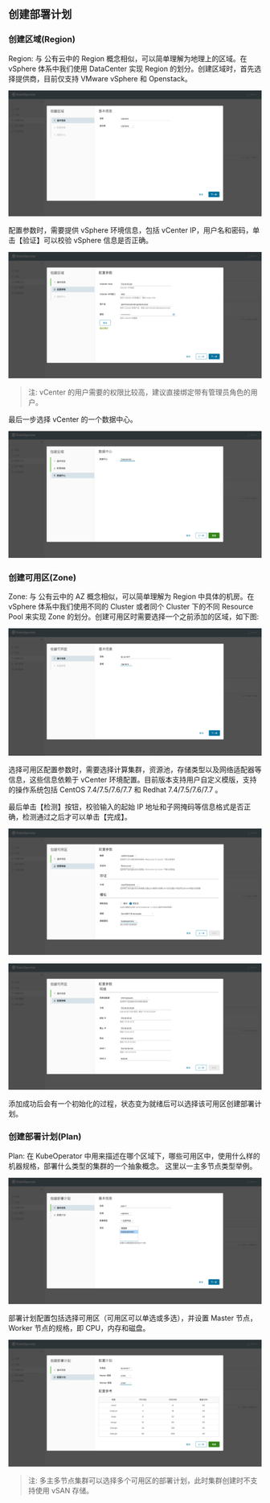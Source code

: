 ## 创建部署计划

### 创建区域(Region)

Region: 与 公有云中的 Region 概念相似，可以简单理解为地理上的区域。在 vSphere 体系中我们使用 DataCenter 实现 Region 的划分。创建区域时，首先选择提供商，目前仅支持 VMware vSphere 和 Openstack。

![region-1](../img/user_manual/plan/region-1.png)

配置参数时，需要提供 vSphere 环境信息，包括 vCenter IP，用户名和密码，单击【验证】可以校验 vSphere 信息是否正确。

![region-2](../img/user_manual/plan/region-2.png)

> 注: vCenter 的用户需要的权限比较高，建议直接绑定带有管理员角色的用户。

最后一步选择 vCenter 的一个数据中心。

![region-3](../img/user_manual/plan/region-3.png)

### 创建可用区(Zone)

Zone: 与 公有云中的 AZ 概念相似，可以简单理解为 Region 中具体的机房。在 vSphere 体系中我们使用不同的 Cluster 或者同个 Cluster 下的不同 Resource Pool 来实现 Zone 的划分。创建可用区时需要选择一个之前添加的区域，如下图: 

![zone-1](../img/user_manual/plan/zone-1.png)

选择可用区配置参数时，需要选择计算集群，资源池，存储类型以及网络适配器等信息，这些信息依赖于 vCenter 环境配置。目前版本支持用户自定义模版，支持的操作系统包括 CentOS 7.4/7.5/7.6/7.7 和 Redhat 7.4/7.5/7.6/7.7 。

最后单击【检测】按钮，校验输入的起始 IP 地址和子网掩码等信息格式是否正确，检测通过之后才可以单击【完成】。

![zone-3](../img/user_manual/plan/zone-2.png)

![zone-4](../img/user_manual/plan/zone-3.png)

添加成功后会有一个初始化的过程，状态变为就绪后可以选择该可用区创建部署计划。

### 创建部署计划(Plan)

Plan: 在 KubeOperator 中用来描述在哪个区域下，哪些可用区中，使用什么样的机器规格，部署什么类型的集群的一个抽象概念。
这里以一主多节点类型举例。

![plan-1](../img/user_manual/plan/plan-1.png)

部署计划配置包括选择可用区（可用区可以单选或多选），并设置 Master 节点，Worker 节点的规格，即 CPU，内存和磁盘。

![plan-2](../img/user_manual/plan/plan-2.png)

> 注: 多主多节点集群可以选择多个可用区的部署计划，此时集群创建时不支持使用 vSAN 存储。